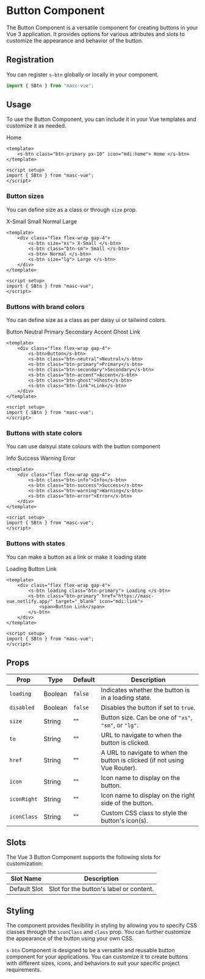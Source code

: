 # Button Component

The Button Component is a versatile component for creating buttons in your Vue 3 application. It provides options for various attributes and slots to customize the appearance and behavior of the button.

## Registration

You can register `s-btn` globally or locally in your component.

```ts
import { SBtn } from "masc-vue";
```

## Usage

To use the Button Component, you can include it in your Vue templates and customize it as needed.

<s-btn class="btn-primary px-10" icon="mdi:home"> Home </s-btn>

```vue
<template>
	<s-btn class="btn-primary px-10" icon="mdi:home"> Home </s-btn>
</template>

<script setup>
import { SBtn } from "masc-vue";
</script>
```

### Button sizes

You can define size as a class or through `size` prop.

<div class="flex flex-wrap gap-4">
  <s-btn size="xs"> X-Small </s-btn>
  <s-btn class="btn-sm"  > Small </s-btn>
  <s-btn> Normal </s-btn>
  <s-btn size="lg"> Large </s-btn> 
</div>

```vue
<template>
	<div class="flex flex-wrap gap-4">
		<s-btn size="xs"> X-Small </s-btn>
		<s-btn class="btn-sm"> Small </s-btn>
		<s-btn> Normal </s-btn>
		<s-btn size="lg"> Large </s-btn>
	</div>
</template>

<script setup>
import { SBtn } from "masc-vue";
</script>
```

### Buttons with brand colors

You can define size as a class as per daisy ui or tailwind colors.

<div class="flex flex-wrap gap-4">
  <s-btn>Button</s-btn>
  <s-btn class="btn-neutral">Neutral</s-btn>
  <s-btn class="btn-primary">Primary</s-btn>
  <s-btn class="btn-secondary">Secondary</s-btn>
  <s-btn class="btn-accent">Accent</s-btn>
  <s-btn class="btn-ghost">Ghost</s-btn>
  <s-btn class="btn-link">Link</s-btn>
</div>

```vue
<template>
	<div class="flex flex-wrap gap-4">
		<s-btn>Button</s-btn>
		<s-btn class="btn-neutral">Neutral</s-btn>
		<s-btn class="btn-primary">Primary</s-btn>
		<s-btn class="btn-secondary">Secondary</s-btn>
		<s-btn class="btn-accent">Accent</s-btn>
		<s-btn class="btn-ghost">Ghost</s-btn>
		<s-btn class="btn-link">Link</s-btn>
	</div>
</template>

<script setup>
import { SBtn } from "masc-vue";
</script>
```

### Buttons with state colors

You can use daisyui state colours with the button component

<div class="flex flex-wrap gap-4">
  <s-btn class="btn-info">Info</s-btn>
  <s-btn class="btn-success">Success</s-btn>
  <s-btn class="btn-warning">Warning</s-btn>
  <s-btn class="btn-error">Error</s-btn>
</div>

```vue
<template>
	<div class="flex flex-wrap gap-4">
		<s-btn class="btn-info">Info</s-btn>
		<s-btn class="btn-success">Success</s-btn>
		<s-btn class="btn-warning">Warning</s-btn>
		<s-btn class="btn-error">Error</s-btn>
	</div>
</template>

<script setup>
import { SBtn } from "masc-vue";
</script>
```

### Buttons with states

You can make a button as a link or make it loading state

<div class="flex flex-wrap gap-4 vp-raw">
  <s-btn loading class="btn-primary"> Loading </s-btn>
  <s-btn class="btn-primary" href="https://masc-vue.netlify.app/" target="_blank" icon="mdi:link"> Button Link </s-btn>
</div>

```vue
<template>
	<div class="flex flex-wrap gap-4">
		<s-btn loading class="btn-primary"> Loading </s-btn>
		<s-btn class="btn-primary" href="https://masc-vue.netlify.app/" target="_blank" icon="mdi:link">
			<span>Button Link</span>
		</s-btn>
	</div>
</template>

<script setup>
import { SBtn } from "masc-vue";
</script>
```

## Props

| Prop        | Type    | Default | Description                                                                |
| ----------- | ------- | ------- | -------------------------------------------------------------------------- |
| `loading`   | Boolean | `false` | Indicates whether the button is in a loading state.                        |
| `disabled`  | Boolean | `false` | Disables the button if set to `true`.                                      |
| `size`      | String  | ""      | Button size. Can be one of `"xs"`, `"sm"`, or `"lg"`.                      |
| `to`        | String  | ""      | URL to navigate to when the button is clicked.                             |
| `href`      | String  | ""      | A URL to navigate to when the button is clicked (if not using Vue Router). |
| `icon`      | String  | ""      | Icon name to display on the button.                                        |
| `iconRight` | String  | ""      | Icon name to display on the right side of the button.                      |
| `iconClass` | String  | ""      | Custom CSS class to style the button's icon(s).                            |

## Slots

The Vue 3 Button Component supports the following slots for customization:

| Slot Name    | Description                             |
| ------------ | --------------------------------------- |
| Default Slot | Slot for the button's label or content. |

## Styling

The component provides flexibility in styling by allowing you to specify CSS classes through the `iconClass` and `class` prop. You can further customize the appearance of the button using your own CSS.

`s-btn` Component is designed to be a versatile and reusable button component for your applications. You can customize it to create buttons with different sizes, icons, and behaviors to suit your specific project requirements.

